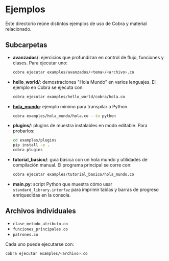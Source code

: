 # Ejemplos

Este directorio reúne distintos ejemplos de uso de Cobra y material relacionado.

## Subcarpetas

- **avanzados/**: ejercicios que profundizan en control de flujo, funciones y clases. Para ejecutar uno:
  ```bash
  cobra ejecutar examples/avanzados/<tema>/<archivo>.co
  ```
- **hello_world/**: demostraciones "Hola Mundo" en varios lenguajes. El ejemplo en Cobra se ejecuta con:
  ```bash
  cobra ejecutar examples/hello_world/cobra/hola.co
  ```
- **[hola_mundo](hola_mundo/)**: ejemplo mínimo para transpilar a Python.
  ```bash
  cobra examples/hola_mundo/hola.co --to python
  ```
- **plugins/**: plugins de muestra instalables en modo editable. Para probarlos:
  ```bash
  cd examples/plugins
  pip install -e .
  cobra plugins
  ```
- **tutorial_basico/**: guía básica con un hola mundo y utilidades de compilación manual. El programa principal se corre con:
  ```bash
  cobra ejecutar examples/tutorial_basico/hola_mundo.co
  ```

- **main.py**: script Python que muestra cómo usar `standard_library.interfaz` para
  imprimir tablas y barras de progreso enriquecidas en la consola.

## Archivos individuales

- `clase_metodo_atributo.co`
- `funciones_principales.co`
- `patrones.co`

Cada uno puede ejecutarse con:
```bash
cobra ejecutar examples/<archivo>.co
```
